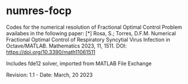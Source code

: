 # numres-focp
Codes for the numerical resolution of Fractional Optimal Control Problem
availabes in the following paper:
[*] Rosa, S.; Torres, D.F.M. Numerical Fractional Optimal Control of 
Respiratory Syncytial Virus Infection in Octave/MATLAB. Mathematics 
2023, 11, 1511. 
DOI: https://doi.org/10.3390/math11061511

Includes fde12 solver, imported from MATLAB File Exchange

Revision: 1.1 - Date: March, 20 2023 
